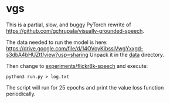# vgs

This is a partial, slow, and buggy PyTorch rewrite of https://github.com/gchrupala/visually-grounded-speech.

The data needed to run the model is here: https://drive.google.com/file/d/14OVoyKibsslVwgYxxgd-s3dbA4bHUZtf/view?usp=sharing
Unpack it in the [data](data) directory.

Then change to [experiments/flickr8k-speech](experiments/flickr8k-speech) and execute:

```
python3 run.py > log.txt
```

The script will run for 25 epochs and print the value loss function periodically.

